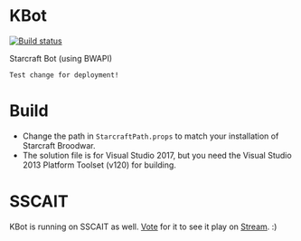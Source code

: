 # KBot
[![Build status](https://kruecke.visualstudio.com/_apis/public/build/definitions/30f6aa6a-33ee-4633-a315-57f354033160/1/badge)](https://kruecke.visualstudio.com/KBot)

Starcraft Bot (using BWAPI)

    Test change for deployment!

# Build
- Change the path in `StarcraftPath.props` to match your installation of Starcraft Broodwar.
- The solution file is for Visual Studio 2017, but you need the Visual Studio 2013 Platform Toolset (v120) for building.

# SSCAIT
KBot is running on SSCAIT as well. [Vote](http://sscaitournament.com/index.php?action=voteForPlayers&botId=384) for it to see it play on [Stream](https://www.twitch.tv/sscait). :)
